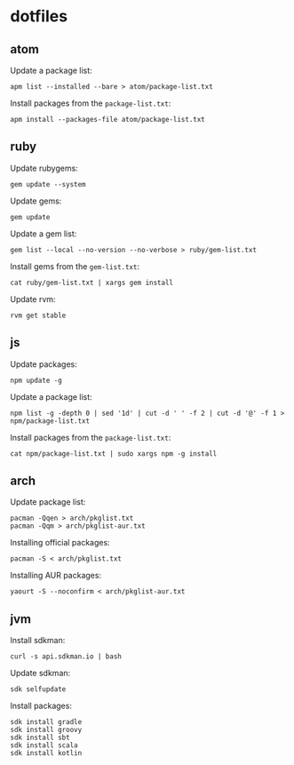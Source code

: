 # dotfiles

## atom

Update a package list:

```
apm list --installed --bare > atom/package-list.txt
```

Install packages from the `package-list.txt`:

```
apm install --packages-file atom/package-list.txt
```

## ruby

Update rubygems:

```
gem update --system
```

Update gems:

```
gem update
```

Update a gem list:

```
gem list --local --no-version --no-verbose > ruby/gem-list.txt
```

Install gems from the `gem-list.txt`:

```
cat ruby/gem-list.txt | xargs gem install
```

Update rvm:

```
rvm get stable
```

## js

Update packages:

```
npm update -g
```

Update a package list:

```
npm list -g -depth 0 | sed '1d' | cut -d ' ' -f 2 | cut -d '@' -f 1 > npm/package-list.txt
```

Install packages from the `package-list.txt`:

```
cat npm/package-list.txt | sudo xargs npm -g install
```

## arch

Update package list:

```
pacman -Qqen > arch/pkglist.txt
pacman -Qqm > arch/pkglist-aur.txt
```

Installing official packages:

```
pacman -S < arch/pkglist.txt
```

Installing AUR packages:

```
yaourt -S --noconfirm < arch/pkglist-aur.txt
```

## jvm

Install sdkman:

```
curl -s api.sdkman.io | bash
```

Update sdkman:

```
sdk selfupdate
```

Install packages:

```
sdk install gradle
sdk install groovy
sdk install sbt
sdk install scala
sdk install kotlin
```
